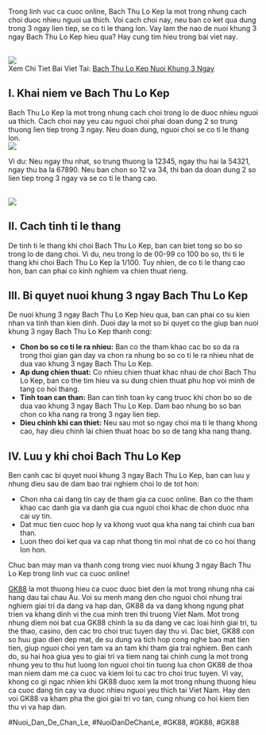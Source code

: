 <p>Trong linh vuc ca cuoc online, Bach Thu Lo Kep la mot trong nhung cach choi duoc nhieu nguoi ua thich. Voi cach choi nay, neu ban co ket qua dung trong 3 ngay lien tiep, se co ti le thang lon. Vay lam the nao de nuoi khung 3 ngay Bach Thu Lo Kep hieu qua? Hay cung tim hieu trong bai viet nay.</p><br><img src="https://gk88.place/wp-content/uploads/2025/04/Bach-thu-lo-kep-nuoi-khung-3-ngay-la-gi.png"></br>
Xem Chi Tiet Bai Viet Tai: <a href="https://gk88.place/bach-thu-lo-kep-nuoi-khung-3-ngay/">Bach Thu Lo Kep Nuoi Khung 3 Ngay</a><h2>I. Khai niem ve Bach Thu Lo Kep</h2><p>Bach Thu Lo Kep la mot trong nhung cach choi trong lo de duoc nhieu nguoi ua thich. Cach choi nay yeu cau nguoi choi phai doan dung 2 so trung thuong lien tiep trong 3 ngay. Neu doan dung, nguoi choi se co ti le thang lon.<br><img src="https://gk88.place/wp-content/uploads/2025/04/Bach-Thu-Lo-Kep-Nuoi-Khung-3-Ngay-Bi-Quyet-Hieu-Qua-Danh-Dau-Thang-Do.png"></br><p>Vi du: Neu ngay thu nhat, so trung thuong la 12345, ngay thu hai la 54321, ngay thu ba la 67890. Neu ban chon so 12 va 34, thi ban da doan dung 2 so lien tiep trong 3 ngay va se co ti le thang cao.</p><br><img src="https://gk88.place/wp-content/uploads/2025/04/Vi-sao-bach-thu-lo-kep-nuoi-khung-3-ngay-duoc-ua-chuong.png"></br><h2>II. Cach tinh ti le thang</h2><p>De tinh ti le thang khi choi Bach Thu Lo Kep, ban can biet tong so bo so trong lo de dang choi. Vi du, neu trong lo de 00-99 co 100 bo so, thi ti le thang khi choi Bach Thu Lo Kep la 1/100. Tuy nhien, de co ti le thang cao hon, ban can phai co kinh nghiem va chien thuat rieng.<h2>III. Bi quyet nuoi khung 3 ngay Bach Thu Lo Kep</h2><p>De nuoi khung 3 ngay Bach Thu Lo Kep hieu qua, ban can phai co su kien nhan va tinh than kien dinh. Duoi day la mot so bi quyet co the giup ban nuoi khung 3 ngay Bach Thu Lo Kep thanh cong:</p><ul>
<li><strong>Chon bo so co ti le ra nhieu:</strong> Ban co the tham khao cac bo so da ra trong thoi gian gan day va chon ra nhung bo so co ti le ra nhieu nhat de dua vao khung 3 ngay Bach Thu Lo Kep.</li>
<li><strong>Ap dung chien thuat:</strong> Co nhieu chien thuat khac nhau de choi Bach Thu Lo Kep, ban co the tim hieu va su dung chien thuat phu hop voi minh de tang co hoi thang.</li>
<li><strong>Tinh toan can than:</strong> Ban can tinh toan ky cang truoc khi chon bo so de dua vao khung 3 ngay Bach Thu Lo Kep. Dam bao nhung bo so ban chon co kha nang ra trong 3 ngay lien tiep.</li>
<li><strong>Dieu chinh khi can thiet:</strong> Neu sau mot so ngay choi ma ti le thang khong cao, hay dieu chinh lai chien thuat hoac bo so de tang kha nang thang.</li>
</ul><h2>IV. Luu y khi choi Bach Thu Lo Kep</h2><p>Ben canh cac bi quyet nuoi khung 3 ngay Bach Thu Lo Kep, ban can luu y nhung dieu sau de dam bao trai nghiem choi lo de tot hon:<ul>
<li>Chon nha cai dang tin cay de tham gia ca cuoc online. Ban co the tham khao cac danh gia va danh gia cua nguoi choi khac de chon duoc nha cai uy tin.</li>
<li>Dat muc tien cuoc hop ly va khong vuot qua kha nang tai chinh cua ban than.</li>
<li>Luon theo doi ket qua va cap nhat thong tin moi nhat de co co hoi thang lon hon.</li>
</ul><p>Chuc ban may man va thanh cong trong viec nuoi khung 3 ngay Bach Thu Lo Kep trong linh vuc ca cuoc online!</p><p><a href="https://gk88.place/">GK88</a> la mot thuong hieu ca cuoc duoc biet den la mot trong nhung nha cai hang dau tai chau Au. Voi su menh mang den cho nguoi choi nhung trai nghiem giai tri da dang va hap dan, GK88 da va dang khong ngung phat trien va khang dinh vi the cua minh tren thi truong Viet Nam. Mot trong nhung diem noi bat cua GK88 chinh la su da dang ve cac loai hinh giai tri, tu the thao, casino, den cac tro choi truc tuyen day thu vi. Dac biet, GK88 con so huu giao dien dep mat, de su dung va tich hop cong nghe bao mat tien tien, giup nguoi choi yen tam va an tam khi tham gia trai nghiem. Ben canh do, su hai hoa giua yeu to giai tri va tiem nang tai chinh cung la mot trong nhung yeu to thu hut luong lon nguoi choi tin tuong lua chon GK88 de thoa man niem dam me ca cuoc va kiem loi tu cac tro choi truc tuyen. Vi vay, khong co gi ngac nhien khi GK88 duoc xem la mot trong nhung thuong hieu ca cuoc dang tin cay va duoc nhieu nguoi yeu thich tai Viet Nam. Hay den voi GK88 va kham pha the gioi giai tri vo tan, cung nhung co hoi kiem tien thu vi va hap dan.</p>
#Nuoi_Dan_De_Chan_Le, #NuoiDanDeChanLe, #GK88, #GK88, #GK88
